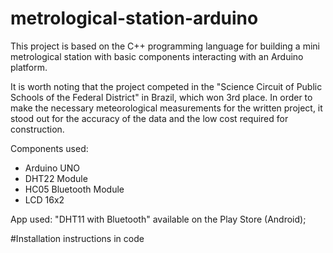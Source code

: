 # metrological-station-arduino
This project is based on the C++ programming language for building a mini metrological station with basic components interacting with an Arduino platform. 

It is worth noting that the project competed in the "Science Circuit of Public Schools of the Federal District" in Brazil, which won 3rd place. 
In order to make the necessary meteorological measurements for the written project, it stood out for the accuracy of the data and the low cost required for construction.

Components used:
- Arduino UNO
- DHT22 Module
- HC05 Bluetooth Module
- LCD 16x2

App used:
"DHT11  with Bluetooth" available on the Play Store (Android);

#Installation instructions in code

